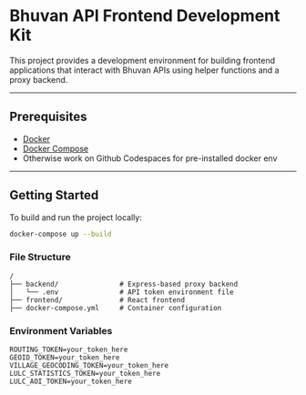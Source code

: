 # Bhuvan API Frontend Development Kit

This project provides a development environment for building frontend applications that interact with Bhuvan APIs using helper functions and a proxy backend.

---

## Prerequisites

- [Docker](https://www.docker.com/get-started)
- [Docker Compose](https://docs.docker.com/compose/install/)
- Otherwise work on Github Codespaces for pre-installed docker env

---

## Getting Started

To build and run the project locally:
```bash
docker-compose up --build
```

### File Structure

```
/
├── backend/               # Express-based proxy backend
│   └── .env               # API token environment file
├── frontend/              # React frontend
├── docker-compose.yml     # Container configuration

```
### Environment Variables

```
ROUTING_TOKEN=your_token_here
GEOID_TOKEN=your_token_here
VILLAGE_GEOCODING_TOKEN=your_token_here
LULC_STATISTICS_TOKEN=your_token_here
LULC_AOI_TOKEN=your_token_here
```
